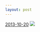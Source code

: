 ```yaml
---
layout: post
---
```


<p>
  <time><a href="/117">2013-10-20</a></time>
  <a href="/117"><img src="{{ site.assets_url }}/117-640.jpg" srcset="{{ site.assets_url }}/117-1280.jpg 1280w, {{ site.assets_url }}/117-960.jpg 960w, {{ site.assets_url }}/117-640.jpg 640w, {{ site.assets_url }}/117-320.jpg 320w" sizes="(min-width: 700px) 50vw, calc(100vw - 2rem)" /></a>
</p>
